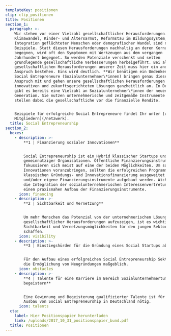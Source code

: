```yaml
---
templateKey: positionen
clip: clip_positionen
title: Positionen
section_1:
  paragraph: >-
    Wir stehen vor einer Vielzahl gesellschaftlicher Herausforderungen.
    Klimawandel, Kinder- und Altersarmut, Reformstau im Bildungssystem,
    Integration geflüchteter Menschen oder demografischer Wandel sind nur einige
    Beispiele. Statt diesen Herausforderungen nachhaltig an deren Kernursache zu
    begegnen, wird oft den Symptomen mit Werkzeugen aus dem vergangen
    Jahrhundert begegnet. So werden Potenziale verschenkt und selten
    grundlegende gesellschaftliche Verbesserungen herbeigeführt. Bei all den
    gesellschaftlichen Herausforderungen unserer Zeit muss hier ein anderer
    Anspruch bestehen. Eins wird deutlich. **Wir benötigen ein Umdenken!**
    Social Entrepreneure (Sozialunternehmer\*innen) bringen genau diesen
    Anspruch mit und gehen unsere gesellschaftlichen Herausforderungen mit
    innovativen und zukunftsgerichteten Lösungen ganzheitlich an. In Deutschland
    gibt es bereits eine Vielzahl an Sozialunternehmer\*innen der neuen
    Generation. Sie nutzen unternehmerische und zeitgemäße Instrumente und
    stellen dabei die gesellschaftliche vor die finanzielle Rendite.


    Beispiele für erfolgreiche Social Entrepreneure findet Ihr unter [unseren
    Mitgliedern](/netzwerk).
  title: Social Entrepreneurship
section_2:
  boxes:
    - description: >-
        **1 | Finanzierung sozialer Innovationen**


        Social Entrepreneurship ist ein Hybrid klassischer Startups und
        gemeinnütziger Organisationen. Öffentliche Finanzierungsinstrumente
        fokussieren sich meist auf eine der beiden Möglichkeiten. Um soziale
        Innovationen voranzubringen, sollten die erfolgreichen Programme der
        klassischen Gründungs- und Innovationsfinanzierung ausgeweitet werden
        und/oder eigene Finanzierungsinstrumente aufgebaut werden. Wichtig ist
        die Integration der sozialunternehmerischen Interessenvertretung für
        einen praxisnahen Aufbau der Finanzierungsinstrumente.
      icon: financing
    - description: >-
        **2 | Sichtbarkeit und Vernetzung**


        Um mehr Menschen das Potenzial von der unternehmerischen Lösung
        gesellschaftlicher Herausforderungen aufzuzeigen, ist es wichtig, mehr
        Sichtbarkeit und Vernetzungsmöglichkeiten für den jungen Sektor zu
        schaffen.
      icon: visibility
    - description: >-
        **3 | Einstiegshürden für die Gründung eines Social Startups abbauen**


        Für den Aufbau eines erfolgreichen Social Entrepreneurship Sektor ist
        die Ermöglichung von Neugründungen maßgeblich.
      icon: obstacles
    - description: >-
        **4 | Talente für eine Karriere im Bereich Sozialunternehmertum
        begeistern**


        Eine Gewinnung und Begeisterung qualifizierter Talente ist für den
        Ausbau von Social Entrepreneurship in Deutschland nötig.
      icon: talents
  cta:
    label: Hier Positionspapier herunterladen
    link: /uploads/2017_10_31_positionspapier_bund.pdf
  title: Positionen
---
```


